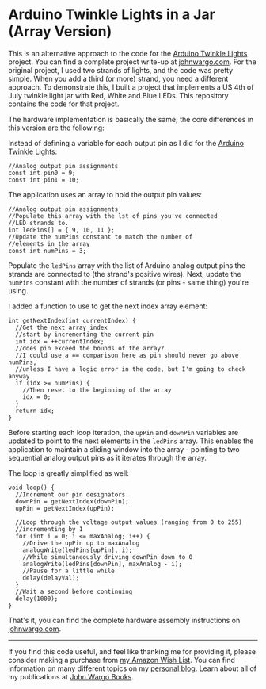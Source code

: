 # Arduino Twinkle Lights in a Jar (Array Version)

This is an alternative approach to the code for the [Arduino Twinkle Lights](https://github.com/johnwargo/Arduino-Twinkle-Lights) project. You can find a complete project write-up at [johnwargo.com](http://johnwargo.com/microcontrollers-single-board-computers/arduino-twinkle-lights.html). For the original project, I used two strands of lights, and the code was pretty simple. When you add a third (or more) strand, you need a different approach. To demonstrate this, I built a project that implements a US 4th of July twinkle light jar with Red, White and Blue LEDs. This repository contains the code for that project.

The hardware implementation is basically the same; the core differences in this version are the following:

Instead of defining a variable for each output pin as I did for the [Arduino Twinkle Lights](https://github.com/johnwargo/Arduino-Twinkle-Lights):

	//Analog output pin assignments
	const int pin0 = 9;
	const int pin1 = 10;

The application uses an array to hold the output pin values:

	//Analog output pin assignments
	//Populate this array with the lst of pins you've connected
	//LED strands to.
	int ledPins[] = { 9, 10, 11 };
	//Update the numPins constant to match the number of 
	//elements in the array
	const int numPins = 3; 

Populate the `ledPins` array with the list of Arduino analog output pins the strands are connected to (the strand's positive wires). Next, update the `numPins` constant with the number of strands (or pins - same thing) you're using.  
 
I added a function to use to get the next index array element:

	int getNextIndex(int currentIndex) {
	  //Get the next array index
	  //start by incrementing the current pin
	  int idx = ++currentIndex;
	  //does pin exceed the bounds of the array?
	  //I could use a == comparison here as pin should never go above numPins,
	  //unless I have a logic error in the code, but I'm going to check anyway
	  if (idx >= numPins) {
	    //Then reset to the beginning of the array
	    idx = 0;
	  }
	  return idx;
	}

Before starting each loop iteration, the `upPin` and `downPin` variables are updated to point to the next elements in the `ledPins` array. This enables the application to maintain a sliding window into the array - pointing to two sequential analog output pins as it iterates through the array.

The loop is greatly simplified as well:

	void loop() {
	  //Increment our pin designators
	  downPin = getNextIndex(downPin);
	  upPin = getNextIndex(upPin);
	
	  //Loop through the voltage output values (ranging from 0 to 255)
	  //incrementing by 1
	  for (int i = 0; i <= maxAnalog; i++) {
	    //Drive the upPin up to maxAnalog
	    analogWrite(ledPins[upPin], i);
	    //While simultaneously driving downPin down to 0
	    analogWrite(ledPins[downPin], maxAnalog - i);
	    //Pause for a little while
	    delay(delayVal);
	  }
	  //Wait a second before continuing
	  delay(1000);
	}

That's it, you can find the complete hardware assembly instructions on [johnwargo.com](http://johnwargo.com/microcontrollers-single-board-computers/arduino-twinkle-lights.html). 

***

If you find this code useful, and feel like thanking me for providing it, please consider making a purchase from [my Amazon Wish List](https://amzn.com/w/1WI6AAUKPT5P9). You can find information on many different topics on my [personal blog](http://www.johnwargo.com). Learn about all of my publications at [John Wargo Books](http://www.johnwargobooks.com). 
